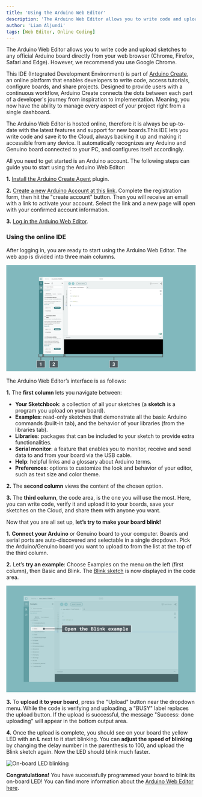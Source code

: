 ```yaml
---
title: 'Using the Arduino Web Editor'
description: 'The Arduino Web Editor allows you to write code and upload sketches to any official Arduino board from your web browser.'
author: 'Liam Aljundi'
tags: [Web Editor, Online Coding]
---
```


The Arduino Web Editor allows you to write code and upload sketches to any official Arduino board directly from your web browser (Chrome, Firefox, Safari and Edge). However, we recommend you use Google Chrome. 

This IDE (Integrated Development Environment) is part of [Arduino Create](https://create.arduino.cc/), an online platform that enables developers to write code, access tutorials, configure boards, and share projects. Designed to provide users with a continuous workflow, Arduino Create connects the dots between each part of a developer's journey from inspiration to implementation. Meaning, you now have the ability to manage every aspect of your project right from a single dashboard.

The Arduino Web Editor is hosted online, therefore it is always be up-to-date with the latest features and support for new boards.This IDE lets you write code and save it to the Cloud, always backing it up and making it accessible from any device. It automatically recognizes any Arduino and Genuino board connected to your PC, and configures itself accordingly.

All you need to get started is an Arduino account. The following steps can guide you to start using the Arduino Web Editor:

**1.** [Install the Arduino Create Agent](https://create.arduino.cc/getting-started/plugin/welcome) plugin.
   
**2.** [Create a new Arduino Account at this link](https://login.arduino.cc/login). Complete the registration form, then hit the "create account" button. Then you will receive an email with a link to activate your account. Select the link and a new page will open with your confirmed account information.
   
**3.** [Log in the Arduino Web Editor](http://create.arduino.cc/editor).

### Using the online IDE

After logging in, you are ready to start using the Arduino Web Editor. The web app is divided into three main columns.

![The Arduino Web Editor](./assets/web-editor.png)

The Arduino Web Editor’s interface is as follows:

**1.** The **first column** lets you navigate between:
   
 - **Your Sketchbook**: a collection of all your sketches (a **sketch** is a program you upload on your board).
- **Examples**: read-only sketches that demonstrate all the basic Arduino commands (built-in tab), and the behavior of your libraries (from the libraries tab).
- **Libraries**: packages that can be included to your sketch to provide extra functionalities.
- **Serial monitor**: a feature that enables you to monitor, receive and send data to and from your board via the USB cable.
- **Help**: helpful links and a glossary about Arduino terms.
- **Preferences**: options to customize the look and behavior of your editor, such as text size and color theme.

**2.** The **second column** views the content of the chosen option.
   
**3.** The **third column**, the code area, is the one you will use the most. Here, you can write code, verify it and upload it to your boards, save your sketches on the Cloud, and share them with anyone you want.

Now that you are all set up, **let’s try to make your board blink!**

**1.** **Connect your Arduino** or Genuino board to your computer. Boards and serial ports are auto-discovered and selectable in a single dropdown. Pick the Arduino/Genuino board you want to upload to from the list at the top of the third column.
   
**2.** Let’s **try an example**: Choose Examples on the menu on the left (first column), then Basic and Blink. The [Blink sketch](https://create.arduino.cc/example/builtin/01.Basics%5CBlink/Blink/preview) is now displayed in the code area.

![Finding an example](./assets/finding-an-example.png)

**3.** To **upload it to your board**, press the "Upload" button near the dropdown menu. While the code is verifying and uploading, a "BUSY" label replaces the upload button. If the upload is successful, the message "Success: done uploading" will appear in the bottom output area.
   
**4.** Once the upload is complete, you should see on your board the yellow LED with an **L** next to it start blinking. You can **adjust the speed of blinking** by changing the delay number in the parenthesis to 100, and upload the Blink sketch again. Now the LED should blink much faster.

![On-board LED blinking](./assets/onboard-led-blinking.gif)

**Congratulations!** You have successfully programmed your board to blink its on-board LED! You can find more information about the [Arduino Web Editor here](https://create.arduino.cc/projecthub/Arduino_Genuino/getting-started-with-arduino-web-editor-on-various-platforms-4b3e4a).
